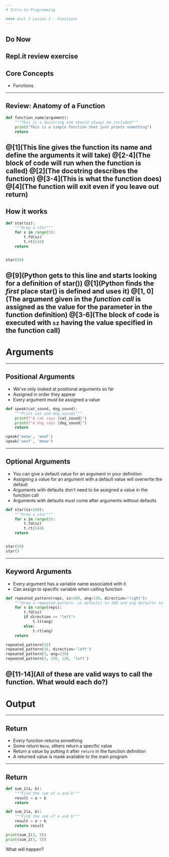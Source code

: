 ```yaml
---
# Intro to Programming

#### Unit 3 Lesson I - Functions
---
```

## Do Now

Repl.it review exercise
---
## Core Concepts

* Functions
---
## Review: Anatomy of a Function

```python
def function_name(argument):
    """This is a docstring and should always be included"""
    print("This is a simple function that just prints something")
    return
```
@[1](This line gives the function its name and define the arguments it will take)
@[2-4](The block of code will run when the function is called)
@[2](The docstring describes the function)
@[3-4](This is what the function does)
@[4](The function will exit even if you leave out return)
---
## How it works

```python
def star(sz):
    """Draw a star"""
    for x in range(5):
        t.fd(sz)
        t.rt(144)
    return


star(50)
```
@[9](Python gets to this line and starts looking for a definition of star())
@[1](Python finds the *first* place star() is defined and uses it)
@[1, 0](The argument given in the *function call* is assigned as the value for the parameter in the function definition)
@[3-6](The block of code is executed with `sz` having the value specified in the function call)
---
# Arguments
---
## Positional Arguments

* We've only looked at positional arguments so far
* Assigned in order they appear
* Every argument must be assigned a value

```python
def speak(cat_sound, dog_sound):
    """Print cat and dog sounds"""
    print(f"A cat says {cat_sound}")
    print(f"A dog says {dog_sound}")
    return

speak('meow', 'woof')
speak('woof', 'meow')
```
---
## Optional Arguments

* You can give a default value for an argument in your definition
* Assigning a value for an argument with a default value will overwrite the default
* Arguments with defaults don't need to be assigned a value in the function call
* Arguments with defaults *must* come after arguments without defaults

```python
def star(sz=100):
    """Draw a star"""
    for x in range(5):
        t.fd(sz)
        t.rt(144)
    return


star(50)
star()
```
---
## Keyword Arguments

* Every argument has a variable name associated with it
* Can assign to specific variable when calling function

```python
def repeated_pattern(reps, sz=100, ang=150, direction="right"):
    """Draw a repeated pattern. sz defaults to 100 and ang defaults to 150"""
    for x in range(reps):
        t.fd(sz)
        if direction == "left":
            t.lt(ang)
        else:
            t.rt(ang)
    return

repeated_pattern(10)
repeated_pattern(10, direction='left')
repeated_pattern(3, ang=120)
repeated_pattern(3, 150, 120, 'left')
```
@[11-14](All of these are valid ways to call the function. What would each do?)
---
# Output
---
## Return

* Every function returns something
* Some return `None`, others return a specific value
* Return a value by putting it after `return` in the function definition
* A returned value is made available to the main program
---
## Return

```python
def sum_1(a, b):
    """Find the sum of a and b"""
    result = a + b
    return

def sum_2(a, b):
    """Find the sum of a and b"""
    result = a + b
    return result

print(sum_1(3, 5))
print(sum_2(3, 5))
```

What will happen?
